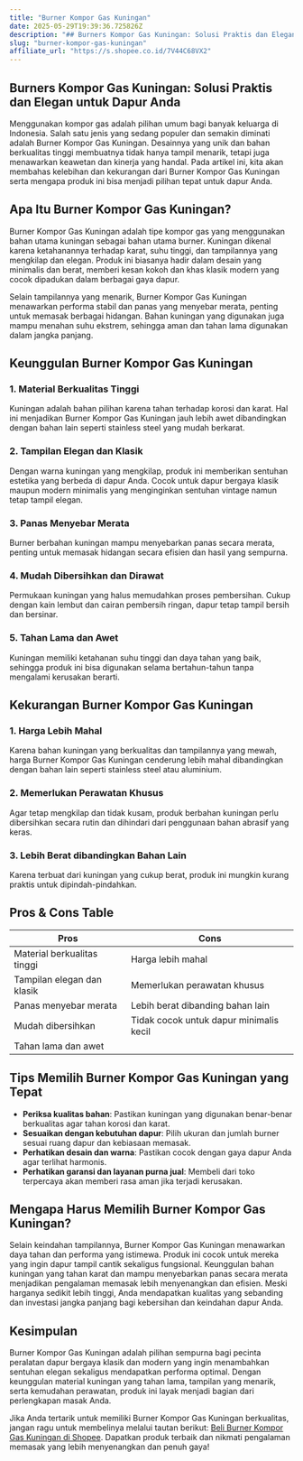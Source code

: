 ```yaml
---
title: "Burner Kompor Gas Kuningan"
date: 2025-05-29T19:39:36.725826Z
description: "## Burners Kompor Gas Kuningan: Solusi Praktis dan Elegan untuk Dapur Anda..."
slug: "burner-kompor-gas-kuningan"
affiliate_url: "https://s.shopee.co.id/7V44C68VX2"
---
```

## Burners Kompor Gas Kuningan: Solusi Praktis dan Elegan untuk Dapur Anda

Menggunakan kompor gas adalah pilihan umum bagi banyak keluarga di Indonesia. Salah satu jenis yang sedang populer dan semakin diminati adalah Burner Kompor Gas Kuningan. Desainnya yang unik dan bahan berkualitas tinggi membuatnya tidak hanya tampil menarik, tetapi juga menawarkan keawetan dan kinerja yang handal. Pada artikel ini, kita akan membahas kelebihan dan kekurangan dari Burner Kompor Gas Kuningan serta mengapa produk ini bisa menjadi pilihan tepat untuk dapur Anda.

## Apa Itu Burner Kompor Gas Kuningan?

Burner Kompor Gas Kuningan adalah tipe kompor gas yang menggunakan bahan utama kuningan sebagai bahan utama burner. Kuningan dikenal karena ketahanannya terhadap karat, suhu tinggi, dan tampilannya yang mengkilap dan elegan. Produk ini biasanya hadir dalam desain yang minimalis dan berat, memberi kesan kokoh dan khas klasik modern yang cocok dipadukan dalam berbagai gaya dapur.

Selain tampilannya yang menarik, Burner Kompor Gas Kuningan menawarkan performa stabil dan panas yang menyebar merata, penting untuk memasak berbagai hidangan. Bahan kuningan yang digunakan juga mampu menahan suhu ekstrem, sehingga aman dan tahan lama digunakan dalam jangka panjang.

## Keunggulan Burner Kompor Gas Kuningan

### 1. Material Berkualitas Tinggi

Kuningan adalah bahan pilihan karena tahan terhadap korosi dan karat. Hal ini menjadikan Burner Kompor Gas Kuningan jauh lebih awet dibandingkan dengan bahan lain seperti stainless steel yang mudah berkarat.

### 2. Tampilan Elegan dan Klasik

Dengan warna kuningan yang mengkilap, produk ini memberikan sentuhan estetika yang berbeda di dapur Anda. Cocok untuk dapur bergaya klasik maupun modern minimalis yang menginginkan sentuhan vintage namun tetap tampil elegan.

### 3. Panas Menyebar Merata

Burner berbahan kuningan mampu menyebarkan panas secara merata, penting untuk memasak hidangan secara efisien dan hasil yang sempurna.

### 4. Mudah Dibersihkan dan Dirawat

Permukaan kuningan yang halus memudahkan proses pembersihan. Cukup dengan kain lembut dan cairan pembersih ringan, dapur tetap tampil bersih dan bersinar.

### 5. Tahan Lama dan Awet

Kuningan memiliki ketahanan suhu tinggi dan daya tahan yang baik, sehingga produk ini bisa digunakan selama bertahun-tahun tanpa mengalami kerusakan berarti.

## Kekurangan Burner Kompor Gas Kuningan

### 1. Harga Lebih Mahal

Karena bahan kuningan yang berkualitas dan tampilannya yang mewah, harga Burner Kompor Gas Kuningan cenderung lebih mahal dibandingkan dengan bahan lain seperti stainless steel atau aluminium.

### 2. Memerlukan Perawatan Khusus

Agar tetap mengkilap dan tidak kusam, produk berbahan kuningan perlu dibersihkan secara rutin dan dihindari dari penggunaan bahan abrasif yang keras.

### 3. Lebih Berat dibandingkan Bahan Lain

Karena terbuat dari kuningan yang cukup berat, produk ini mungkin kurang praktis untuk dipindah-pindahkan.

## Pros & Cons Table

| **Pros**                                | **Cons**                                     |
|----------------------------------------|--------------------------------------------|
| Material berkualitas tinggi           | Harga lebih mahal                        |
| Tampilan elegan dan klasik            | Memerlukan perawatan khusus             |
| Panas menyebar merata                  | Lebih berat dibanding bahan lain       |
| Mudah dibersihkan                     | Tidak cocok untuk dapur minimalis kecil |
| Tahan lama dan awet                    |                                            |

## Tips Memilih Burner Kompor Gas Kuningan yang Tepat

- **Periksa kualitas bahan**: Pastikan kuningan yang digunakan benar-benar berkualitas agar tahan korosi dan karat.
- **Sesuaikan dengan kebutuhan dapur**: Pilih ukuran dan jumlah burner sesuai ruang dapur dan kebiasaan memasak.
- **Perhatikan desain dan warna**: Pastikan cocok dengan gaya dapur Anda agar terlihat harmonis.
- **Perhatikan garansi dan layanan purna jual**: Membeli dari toko terpercaya akan memberi rasa aman jika terjadi kerusakan.

## Mengapa Harus Memilih Burner Kompor Gas Kuningan?

Selain keindahan tampilannya, Burner Kompor Gas Kuningan menawarkan daya tahan dan performa yang istimewa. Produk ini cocok untuk mereka yang ingin dapur tampil cantik sekaligus fungsional. Keunggulan bahan kuningan yang tahan karat dan mampu menyebarkan panas secara merata menjadikan pengalaman memasak lebih menyenangkan dan efisien. Meski harganya sedikit lebih tinggi, Anda mendapatkan kualitas yang sebanding dan investasi jangka panjang bagi kebersihan dan keindahan dapur Anda.

## Kesimpulan

Burner Kompor Gas Kuningan adalah pilihan sempurna bagi pecinta peralatan dapur bergaya klasik dan modern yang ingin menambahkan sentuhan elegan sekaligus mendapatkan performa optimal. Dengan keunggulan material kuningan yang tahan lama, tampilan yang menarik, serta kemudahan perawatan, produk ini layak menjadi bagian dari perlengkapan masak Anda.

Jika Anda tertarik untuk memiliki Burner Kompor Gas Kuningan berkualitas, jangan ragu untuk membelinya melalui tautan berikut: [Beli Burner Kompor Gas Kuningan di Shopee](https://s.shopee.co.id/7V44C68VX2). Dapatkan produk terbaik dan nikmati pengalaman memasak yang lebih menyenangkan dan penuh gaya!
